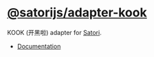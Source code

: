 # [@satorijs/adapter-kook](https://koishi.chat/plugins/adapter/kook.html)

KOOK (开黑啦) adapter for [Satori](https://github.com/satorijs/satori).

- [Documentation](https://koishi.chat/plugins/adapter/kook.html)
